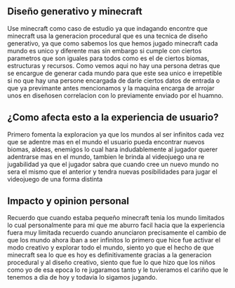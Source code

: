 ## Diseño generativo y minecraft
Use minecraft como caso de estudio ya que indagando encontre que minecraft usa la generacion procedural que es una tecnica de diseño generativo, ya que como sabemos los que hemos jugado minecraft cada mundo es unico y diferente mas sin embargo si cumple con ciertos parametros que son iguales para todos como es el de ciertos biomas, estructuras y recursos. Como vemos aqui no hay una persona detras que se encargue de generar cada mundo para que este sea unico e irrepetible si no que hay una persone encargada de darle ciertos datos de entrada o que ya previmante antes mencionamos y la maquina  encarga de arrojar unos en diseñosen correlacion con lo previamente enviado por el huamno.
## ¿Como afecta esto a la experiencia de usuario?
Primero fomenta la exploracion ya que los mundos al ser infinitos cada vez que se adentre mas en el mundo el usuario pueda encontrar nuevos biomas, aldeas, enemigos lo cual hara indudablemente al jugador querer adentrarse mas en el mundo, tambien le brinda al videojuego una re jugabilidad ya que el jugador sabra que cuando cree un nuevo mundo no sera el mismo que el anterior y tendra nuevas posibilidades para jugar el videojuego de una forma distinta
## Impacto y opinion personal
Recuerdo que cuando estaba pequeño minecraft tenia los mundo limitados lo cual personalmente para mi que me aburro facil hacia que la experiencia fuera muy limitada recuerdo cuando anunciaron precisamente el cambio de que los mundo ahora iban a ser infinitos lo primero que hice fue activar el modo creativo y explorar todo el mundo, siento yo que el hecho de que minecraft sea lo que es hoy es definitivamente gracias a la generacion procedural y al diseño creativo, siento que fue lo que hizo que los niños como yo de esa epoca lo re jugaramos tanto y le tuvieramos el cariño que le tenemos a dia de hoy y todavia lo sigamos jugando.
